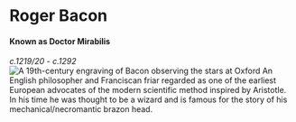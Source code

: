 # Roger Bacon
#### Known as Doctor Mirabilis
*c.1219/20 - c.1292*
![A 19th-century engraving of Bacon observing the stars at Oxford](https://upload.wikimedia.org/wikipedia/commons/a/a9/Bacon_1867.jpg)
An English philosopher and Franciscan friar regarded as one of the earliest European advocates of the modern scientific method inspired by Aristotle.
In his time he was thought to be a wizard and is famous for the story of his mechanical/necromantic brazon head.

		

